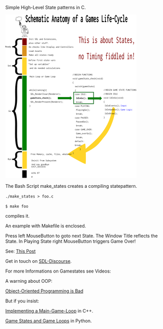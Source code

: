 Simple High-Level State patterns in C.

![chart](./states.png)


The Bash Script make_states
creates a compiling statepattern.

`./make_states > foo.c`

`$ make foo`

compiles it.

An example with Makefile is enclosed.

Press left MouseButton to goto next State.
The Window Title reflects the State.
In Playing State right MouseButton triggers Game Over!

See: [This Post](https://discourse.libsdl.org/t/need-help-with-menus-in-my-game/24238/7?u=acry)

Get in touch on [SDL-Discourse](https://discourse.libsdl.org).


For more Informations on Gamestates see Videos:

A warning about OOP:

[Object-Oriented Programming is Bad](https://www.youtube.com/watch?v=QM1iUe6IofM)

But if you insist:

[Implementing a Main-Game-Loop](https://www.youtube.com/watch?v=44tO977slsU) in C++.

[Game States and Game Loops](https://www.youtube.com/watch?v=E0Al0-sOO_c) in Python.


